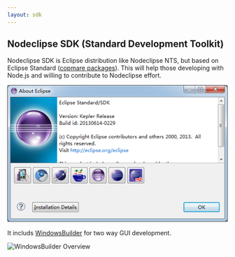```yaml
---
layout: sdk
---
```


## Nodeclipse SDK (Standard Development Toolkit)

Nodeclipse SDK is Eclipse distribution like Nodeclipse NTS, but based on Eclipse Standard
 ([copmare packages](http://www.eclipse.org/downloads/compare.php?release=kepler)).
This will help those developing with Node.js and willing to contribute to Nodeclipse effort.

![Nodeclipse-SDK-About.png](..\img\Nodeclipse-SDK-About.png)

It includs [WindowsBuilder](http://www.eclipse.org/windowbuilder/) for two way GUI development.

![WindowsBuilder Overview](http://www.eclipse.org/windowbuilder/images/wb_summary_shot.gif)